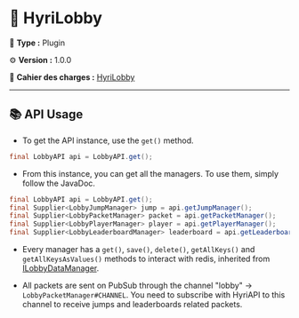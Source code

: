 # 🧭 HyriLobby

📁 **Type :** Plugin

⚙ **Version :** 1.0.0

📘 **Cahier des charges :** [HyriLobby](https://docs.google.com/document/d/1sUgYGwAo-cxQhQ2ldSk_WwF3FmrTk6QfVvZCSQ9aQxE/edit?usp=sharing)

---

## 📚 API Usage

- To get the API instance, use the `get()` method.

````java
final LobbyAPI api = LobbyAPI.get();
````

- From this instance, you can get all the managers. To use them, simply follow the JavaDoc.

````java
final LobbyAPI api = LobbyAPI.get();
final Supplier<LobbyJumpManager> jump = api.getJumpManager();
final Supplier<LobbyPacketManager> packet = api.getPacketManager();
final Supplier<LobbyPlayerManager> player = api.getPlayerManager();
final Supplier<LobbyLeaderboardManager> leaderboard = api.getLeaderboardManager();
````
- Every manager has a `get()`, `save()`, `delete()`, `getAllKeys()` and `getAllKeysAsValues()` methods to interact with redis, inherited from [ILobbyDataManager](https://github.com/Hyriode/HyriLobby/blob/develop/API/src/main/java/fr/hyriode/lobby/api/redis/ILobbyDataManager.java).

- All packets are sent on PubSub through the channel "lobby" -> `LobbyPacketManager#CHANNEL`. You need to subscribe with HyriAPI to this channel to receive jumps and leaderboards related packets.